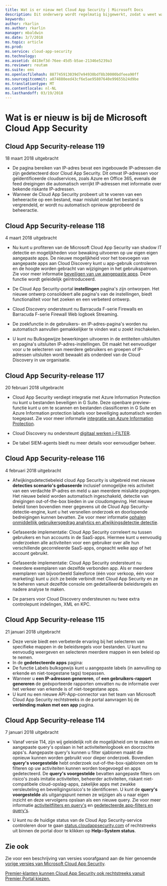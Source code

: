 ```yaml
---
title: Wat is er nieuw met Cloud App Security | Microsoft Docs
description: Dit onderwerp wordt regelmatig bijgewerkt, zodat u weet wat er nieuw is in de meest recente versie van Cloud App Security.
keywords: 
author: rkarlin
ms.author: rkarlin
manager: mbaldwin
ms.date: 3/7/2018
ms.topic: article
ms.prod: 
ms.service: cloud-app-security
ms.technology: 
ms.assetid: d418ef3d-76ee-45d5-b5ae-21346e5239a3
ms.reviewer: reutam
ms.suite: ems
ms.openlocfilehash: 887745913039d7e94930bdf8b30000bdfeea90ff
ms.sourcegitcommit: a074880eed43cf6e5ae95807640e99655b24d9be
ms.translationtype: MT
ms.contentlocale: nl-NL
ms.lasthandoff: 03/19/2018
---
```

# <a name="whats-new-with-microsoft-cloud-app-security"></a>Wat is er nieuw is bij de Microsoft Cloud App Security

## <a name="cloud-app-security-release-119"></a>Cloud App Security-release 119
18 maart 2018 uitgebracht

-   De pagina bereiken van IP-adres bevat een ingebouwde IP-adressen die zijn gedetecteerd door Cloud App Security. Dit omvat IP-adressen voor geïdentificeerde cloudservices, zoals Azure en Office 365, evenals de feed dreigingen die automatisch verrijkt IP-adressen met informatie over bekende riskante IP-adressen. 
-   Wanneer de Cloud App Security probeert uit te voeren van een beheeractie op een bestand, maar mislukt omdat het bestand is vergrendeld, er wordt nu automatisch opnieuw geprobeerd de beheeractie. 

## <a name="cloud-app-security-release-118"></a>Cloud App Security-release 118
4 maart 2018 uitgebracht

- Nu kunt u profiteren van de Microsoft Cloud App Security van shadow IT detectie en mogelijkheden voor bewaking uitvoeren op uw eigen eigen aangepaste apps. De nieuwe mogelijkheid voor het toevoegen van aangepaste apps aan Cloud Discovery kunt u app-gebruik controleren en de hoogte worden gebracht van wijzigingen in het gebruikspatroon. Zie voor meer informatie [beveiligen van uw aangepaste apps](cloud-discovery-custom-apps.md). Deze functie wordt geleidelijk geïntroduceerd.

- De Cloud App Security-portal **instellingen** pagina's zijn ontworpen. Het nieuwe ontwerp consolideert alle pagina's van de instellingen, biedt functionaliteit voor het zoeken en een verbeterd ontwerp. 

- Cloud Discovery ondersteunt nu Barracuda F-serie Firewalls en Barracuda F-serie Firewall Web logboek Streaming.

- De zoekfunctie in de gebruikers- en IP-adres-pagina's worden nu automatisch aanvullen gemakkelijker te vinden wat u zoekt inschakelen.

- U kunt nu Bulksgewijze bewerkingen uitvoeren in de entiteiten uitsluiten en pagina's uitsluiten IP-adres-instellingen. Dit maakt het eenvoudiger voor u te selecteren van meerdere gebruikers en groepen of IP-adressen uitsluiten wordt bewaakt als onderdeel van de Cloud Discovery in uw organisatie. 

## <a name="cloud-app-security-release-117"></a>Cloud App Security-release 117
20 februari 2018 uitgebracht

-   Cloud App Security verdiept integratie met Azure Information Protection nu kunt u bestanden beveiligen in G Suite. Deze openbare preview-functie kunt u om te scannen en bestanden classificeren in G Suite en Azure Information protection labels voor beveiliging automatisch worden toegepast. Zie voor meer informatie [integratie van Azure Information Protection](azip-integration.md).

-   Cloud Discovery nu ondersteunt [digitaal werken i-FILTER](http://www.daj.jp/en/products/if/).

-   De tabel SIEM-agents biedt nu meer details voor eenvoudiger beheer.

## <a name="cloud-app-security-release-116"></a>Cloud App Security-release 116
4 februari 2018 uitgebracht
- Afwijkingsdetectiebeleid cloud App Security is uitgebreid met nieuwe **detecties scenario's gebaseerde** inclusief onmogelijke reis activiteit van een verdachte IP-adres en meld u aan meerdere mislukte pogingen. Het nieuwe beleid worden automatisch ingeschakeld, detectie van dreigingen out-of-the-box bieden in uw cloudomgeving. Het nieuwe beleid tonen bovendien meer gegevens uit de Cloud App Security-detectie-engine, kunt u het versnellen onderzoek en doorlopende bedreigingen kunnen bevatten. Zie voor meer informatie [ophalen onmiddellijk gebruikersgedrag analytics en afwijkingsdetectie detectie](https://docs.microsoft.com/en-us/cloud-app-security/anomaly-detection-policy).

- Gefaseerde implementatie: Cloud App Security correleert nu tussen gebruikers en hun accounts in de SaaS-apps. Hiermee kunt u eenvoudig onderzoeken alle activiteiten voor een gebruiker over alle hun verschillende gecorreleerde SaaS-apps, ongeacht welke app of het account gebruikt.  

-   Gefaseerde implementatie: Cloud App Security ondersteunt nu meerdere exemplaren van dezelfde verbonden app. Als er meerdere exemplaren van bijvoorbeeld Salesforce (één voor verkoop, één voor marketing) kunt u zich ze beide verbindt met Cloud App Security en ze te beheren vanuit dezelfde console om gedetailleerde beleidsregels en nadere analyse te maken. 

- De parsers voor Cloud Discovery ondersteunen nu twee extra controlepunt indelingen, XML en KPC.



## <a name="cloud-app-security-release-115"></a>Cloud App Security-release 115
21 januari 2018 uitgebracht

-   Deze versie biedt een verbeterde ervaring bij het selecteren van specifieke mappen in de beleidsregels voor bestanden. U kunt nu eenvoudig weergeven en selecteren meerdere mappen in een beleid op te nemen. 
-   In de **gedetecteerde apps** pagina: 
   - De functie Labels bulksgewijs kunt u aangepaste labels (in aanvulling op erkende en niet-toegestane tags) toepassen. 
   - Wanneer u **een IP-adressen genereren**, of **een gebruikers-rapport genereren** de geëxporteerde rapporten omvatten nu de informatie over het verkeer van erkende is of niet-toegestane apps. 
-   U kunt nu een nieuwe API-App-connector van het team van Microsoft Cloud App Security rechtstreeks in de portal aanvragen bij de **verbinding maken met een app** pagina. 


## <a name="cloud-app-security-release-114"></a>Cloud App Security-release 114
7 januari 2018 uitgebracht

- Vanaf versie 114, zijn wij geleidelijk rolt de mogelijkheid om te maken en aangepaste query's opslaan in het activiteitenlogboek en doorzochte apps's. Aangepaste query's kunnen u filter sjablonen maakt die opnieuw kunnen worden gebruikt voor dieper onderzoek. Bovendien **query's voorgestelde** hebt onderzoek out-of-the-box-sjablonen om te filteren op uw activiteiten kunnen worden toegevoegd en apps gedetecteerd. De **query's voorgestelde** bevatten aangepaste filters om risico's zoals imitatie activiteiten, beheerder activiteiten, riskant niet-compatibele cloud-opslag-apps, zakelijke apps met zwakke versleuteling en beveiligingsrisico's te identificeren. U kunt de **query's voorgestelde** als uitgangspunt nemen ze wijzigen als u naar eigen inzicht en deze vervolgens opslaan als een nieuwe query. Zie voor meer informatie [activiteitfilters en query's](activity-filters-queries.md) en [gedetecteerde app-filters en query's](discovered-app-queries.md).
 
- U kunt nu de huidige status van de Cloud App Security-service controleren door te gaan [status.cloudappsecurity.com](https://status.cloudappsecurity.com) of rechtstreeks uit binnen de portal door te klikken op **Help**>**System status**. 
 


## <a name="see-also"></a>Zie ook  

Zie voor een beschrijving van versies voorafgaand aan de hier genoemde [vorige versies van Microsoft Cloud App Security](release-note-archive.md).

[Premier-klanten kunnen Cloud App Security ook rechtstreeks vanuit Premier Portal kiezen.](https://premier.microsoft.com/)  
  
  